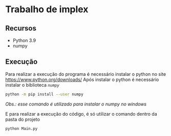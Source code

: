 # Trabalho de implex
## Recursos
* Python 3.9
* numpy

## Execução
Para realizar a execução do programa é necessário instalar o python no site https://www.python.org/downloads/
Após instalar o python é necessário instalar o biblioteca _`numpy`_

~~~bash
python -m pip install --user numpy
~~~

_Obs.: esse comando é utilizado para instalar o numpy no windows_

E para realizar a execução do código, é só utilizar o comando dentro da pasta do projeto
~~~bash 
python Main.py
~~~
